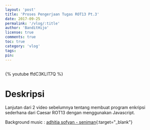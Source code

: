 ```yaml
---
layout: 'post'
title: 'Proses Pengerjaan Tugas ROT13 Pt.3'
date: 2017-09-25
permalink: '/vlog/:title'
author: 'BanditHijo'
license: true
comments: true
toc: true
category: 'vlog'
tags:
pin:
---
```


<div style="margin-top:30px;"></div>

{% youtube ffdC3KLIT7Q %}

# Deskripsi

Lanjutan dari 2 video sebelumnya tentang membuat program enkripsi sederhana dari Caesar ROT13 dengan menggunakan Javascript.

Background music :
[adhitia sofyan - seniman](https://www.youtube.com/watch?v=4xWg7M2s_Uc){:target="_blank"}
